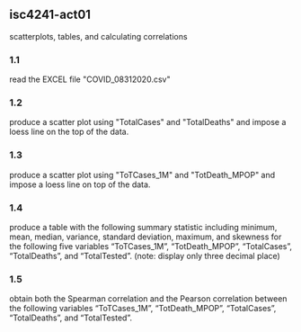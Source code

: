 ## isc4241-act01
scatterplots, tables, and calculating correlations

### 1.1
read the EXCEL file "COVID_08312020.csv"

### 1.2
produce a scatter plot using "TotalCases" and "TotalDeaths" and impose a loess line on the top of the data.

### 1.3 
produce a scatter plot using "ToTCases_1M" and "TotDeath_MPOP" and impose a loess line on top of the data. 

### 1.4
produce a table with the following summary statistic including minimum, mean, median, variance, standard deviation, maximum, and skewness for the following five variables “ToTCases_1M”, “TotDeath_MPOP”, “TotalCases”, “TotalDeaths”, and “TotalTested”. (note: display only three decimal place)

### 1.5
obtain both the Spearman correlation and the Pearson correlation between the following variables “ToTCases_1M”, “TotDeath_MPOP”, “TotalCases”, “TotalDeaths”, and “TotalTested”.
